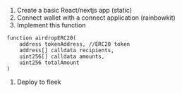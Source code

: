 1. Create a basic React/nextjs app (static)
2. Connect wallet with a connect application (rainbowkit)
3. Implement this function
```solidity
function airdropERC20(
    address tokenAddress, //ERC20 token
    address[] calldata recipients,
    uint256[] calldata amounts,
    uint256 totalAmount
)
```
1. Deploy to fleek